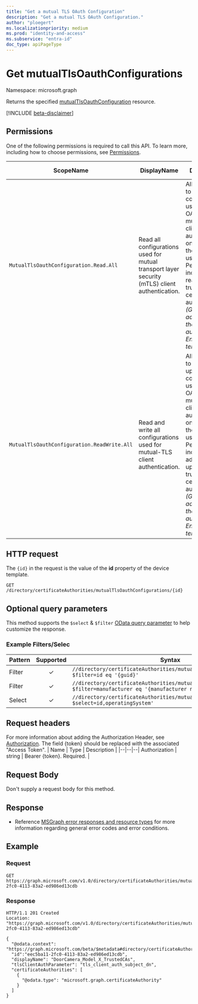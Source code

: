 ```yaml
---
title: "Get a mutual TLS OAuth Configuration"
description: "Get a mutual TLS OAuth Configuration."
author: "ploegert"
ms.localizationpriority: medium
ms.prod: "identity-and-access"
ms.subservice: "entra-id"
doc_type: apiPageType
---
```


# Get mutualTlsOauthConfigurations
Namespace: microsoft.graph

Returns the specified [mutualTlsOauthConfiguration](../resources/mutualTlsOauthConfiguration.md) resource.

[!INCLUDE [beta-disclaimer](../../includes/beta-disclaimer.md)]

## Permissions
One of the following permissions is required to call this API. To learn more, including how to choose permissions, see [Permissions](/graph/permissions-reference).

<!-- {
  "blockType": "permissions",
  "name": "mutualtlsoauthconfiguration-get-permissions"
}
-->

|ScopeName|DisplayName|Description|Type|Admin Consent?|Entities/APIs covered|
|-|-|-|-|-|-|
|`MutualTlsOauthConfiguration.Read.All`| Read all configurations used for mutual transport layer security (mTLS) client authentication. | Allows the app to read configuration used for OAuth 2.0 mutual-TLS client authentication, on behalf of the signed-in user. Permission includes reading trusted certificate authorities. _(Granted to admin role on the device authority's EntraId tenant)_|**Delegated**|**Yes**|List, Get|
|`MutualTlsOauthConfiguration.ReadWrite.All`| Read and write all configurations used for mutual-TLS client authentication. | Allows the app to read and update configuration used for OAuth 2.0 mutual-TLS client authentication, on behalf of the signed-in user. Permission includes adding and updating trusted certificate authorities. _(Granted to admin role on the device authority's EntraId tenant)_|**Delegated**|**Yes**|List, Get, Create, Update, Delete|

## HTTP request

The `{id}` in the request is the value of the **id** property of the device template.
<!-- { "blockType": "ignored" } -->
```http
GET /directory/certificateAuthorities/mutualTlsOauthConfigurations/{id}
```

## Optional query parameters
This method supports the `$select` & `$filter` [OData query parameter](/graph/query-parameters) to help customize the response.

### Example Filters/Selec
|Pattern|Supported|Syntax|
|-------|:---------:|------|
|Filter|✓|`//directory/certificateAuthorities/mutualTlsOauthConfigurations/?$filter=id eq '{guid}'`|
|Filter|✓|`//directory/certificateAuthorities/mutualTlsOauthConfigurations/?$filter=manufacturer eq '{manufacturer name}'`|
|Select|✓|`//directory/certificateAuthorities/mutualTlsOauthConfigurations/?$select=id,operatingSystem'`|

## Request headers
For more information about adding the Authorization Header, see [Authorization](/graph/security-authorization). The field {token} should be replaced with the associated "Access Token".
| Name | Type |	Description |
|--|--|--|
Authorization	| string	| Bearer {token}. Required. |

## Request Body
Don't supply a request body for this method.


## Response
- Reference [MSGraph error responses and resource types](/graph/errors) for more information regarding general error codes and error conditions.

## Example
### Request
<!-- {
  "blockType": "request",
  "name": "get_mutualtlsoauthconfiguration"
}
-->
```http
GET https://graph.microsoft.com/v1.0/directory/certificateAuthorities/mutualTlsOauthConfigurations/eec5ba11-2fc0-4113-83a2-ed986ed13cdb
```

### Response
<!-- {
  "blockType": "response",
  "truncated": true,
  "@odata.type": "microsoft.graph.mutualTlsOauthConfiguration"
}
-->

```http
HTTP/1.1 201 Created
Location: "https://graph.microsoft.com/v1.0/directory/certificateAuthorities/mutualTlsOauthConfigurations/eec5ba11-2fc0-4113-83a2-ed986ed13cdb"

{
  "@odata.context": "https://graph.microsoft.com/beta/$metadata#directory/certificateAuthorities/mutualTlsOauthConfigurations/$entity",
  "id":"eec5ba11-2fc0-4113-83a2-ed986ed13cdb",
  "displayName": "DoorCamera_Model_X_TrustedCAs",
  "tlsClientAuthParameter": "tls_client_auth_subject_dn",
  "certificateAuthorities": [
    {
      "@odata.type": "microsoft.graph.certificateAuthority"
    }
  ]
}
```
